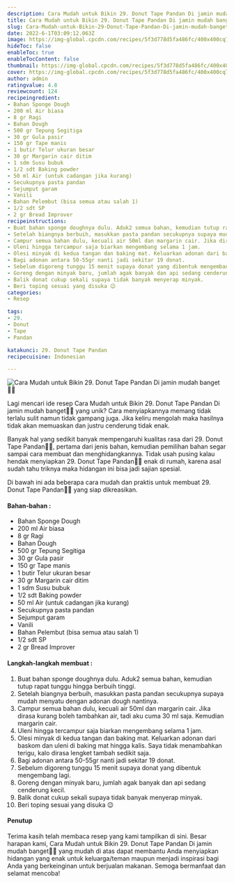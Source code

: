 ```yaml
---
description: Cara Mudah untuk Bikin 29. Donut Tape Pandan Di jamin mudah banget"
title: Cara Mudah untuk Bikin 29. Donut Tape Pandan Di jamin mudah banget
slug: Cara-Mudah-untuk-Bikin-29-Donut-Tape-Pandan-Di-jamin-mudah-banget
date: 2022-6-1T03:09:12.063Z
image: https://img-global.cpcdn.com/recipes/5f3d778d5fa486fc/400x400cq70/photo.jpg
hideToc: false
enableToc: true
enableTocContent: false
thumbnail: https://img-global.cpcdn.com/recipes/5f3d778d5fa486fc/400x400cq70/photo.jpg
cover: https://img-global.cpcdn.com/recipes/5f3d778d5fa486fc/400x400cq70/photo.jpg
author: admin
ratingvalue: 4.8
reviewcount: 124
recipeingredient:
- Bahan Sponge Dough
- 200 ml Air biasa
- 8 gr Ragi
- Bahan Dough
- 500 gr Tepung Segitiga
- 30 gr Gula pasir
- 150 gr Tape manis
- 1 butir Telur ukuran besar
- 30 gr Margarin cair ditim
- 1 sdm Susu bubuk
- 1/2 sdt Baking powder
- 50 ml Air (untuk cadangan jika kurang)
- Secukupnya pasta pandan
- Sejumput garam
- Vanili
- Bahan Pelembut (bisa semua atau salah 1)
- 1/2 sdt SP
- 2 gr Bread Improver
recipeinstructions:
- Buat bahan sponge doughnya dulu. Aduk2 semua bahan, kemudian tutup rapat tunggu hingga berbuih tinggi.
- Setelah biangnya berbuih, masukkan pasta pandan secukupnya supaya mudah menyatu dengan adonan dough nantinya.
- Campur semua bahan dulu, kecuali air 50ml dan margarin cair. Jika dirasa kurang boleh tambahkan air, tadi aku cuma 30 ml saja. Kemudian margarin cair.
- Uleni hingga tercampur saja biarkan mengembang selama 1 jam.
- Olesi minyak di kedua tangan dan baking mat. Keluarkan adonan dari baskom dan uleni di baking mat hingga kalis. Saya tidak menambahkan terigu, kalo dirasa lengket tambah sedikit saja.
- Bagi adonan antara 50-55gr nanti jadi sekitar 19 donat.
- Sebelum digoreng tunggu 15 menit supaya donat yang dibentuk mengembang lagi.
- Goreng dengan minyak baru, jumlah agak banyak dan api sedang cenderung kecil.
- Balik donat cukup sekali supaya tidak banyak menyerap minyak.
- Beri toping sesuai yang disuka 😉
categories:
- Resep

tags:
- 29.
- Donut
- Tape
- Pandan

katakunci: 29. Donut Tape Pandan
recipecuisine: Indonesian

---
```


![Cara Mudah untuk Bikin 29. Donut Tape Pandan Di jamin mudah banget👩‍🍳](https://img-global.cpcdn.com/recipes/5f3d778d5fa486fc/400x400cq70/photo.jpg)

Lagi mencari ide resep Cara Mudah untuk Bikin 29. Donut Tape Pandan Di jamin mudah banget👩‍🍳 yang unik? Cara menyiapkannya memang tidak terlalu sulit namun tidak gampang juga. Jika keliru mengolah maka hasilnya tidak akan memuaskan dan justru cenderung tidak enak.

Banyak hal yang sedikit banyak mempengaruhi kualitas rasa dari 29. Donut Tape Pandan👩‍🍳, pertama dari jenis bahan, kemudian pemilihan bahan segar sampai cara membuat dan menghidangkannya. Tidak usah pusing kalau hendak menyiapkan 29. Donut Tape Pandan👩‍🍳 enak di rumah, karena asal sudah tahu triknya maka hidangan ini bisa jadi sajian spesial.

Di bawah ini ada beberapa cara mudah dan praktis untuk membuat 29. Donut Tape Pandan👩‍🍳 yang siap dikreasikan.

<!--inarticleads1-->

#### Bahan-bahan :

- Bahan Sponge Dough
- 200 ml Air biasa
- 8 gr Ragi
- Bahan Dough
- 500 gr Tepung Segitiga
- 30 gr Gula pasir
- 150 gr Tape manis
- 1 butir Telur ukuran besar
- 30 gr Margarin cair ditim
- 1 sdm Susu bubuk
- 1/2 sdt Baking powder
- 50 ml Air (untuk cadangan jika kurang)
- Secukupnya pasta pandan
- Sejumput garam
- Vanili
- Bahan Pelembut (bisa semua atau salah 1)
- 1/2 sdt SP
- 2 gr Bread Improver

<!--inarticleads2-->

#### Langkah-langkah membuat :

1. Buat bahan sponge doughnya dulu. Aduk2 semua bahan, kemudian tutup rapat tunggu hingga berbuih tinggi.
1. Setelah biangnya berbuih, masukkan pasta pandan secukupnya supaya mudah menyatu dengan adonan dough nantinya.
1. Campur semua bahan dulu, kecuali air 50ml dan margarin cair. Jika dirasa kurang boleh tambahkan air, tadi aku cuma 30 ml saja. Kemudian margarin cair.
1. Uleni hingga tercampur saja biarkan mengembang selama 1 jam.
1. Olesi minyak di kedua tangan dan baking mat. Keluarkan adonan dari baskom dan uleni di baking mat hingga kalis. Saya tidak menambahkan terigu, kalo dirasa lengket tambah sedikit saja.
1. Bagi adonan antara 50-55gr nanti jadi sekitar 19 donat.
1. Sebelum digoreng tunggu 15 menit supaya donat yang dibentuk mengembang lagi.
1. Goreng dengan minyak baru, jumlah agak banyak dan api sedang cenderung kecil.
1. Balik donat cukup sekali supaya tidak banyak menyerap minyak.
1. Beri toping sesuai yang disuka 😉

#### Penutup

Terima kasih telah membaca resep yang kami tampilkan di sini. Besar harapan kami, Cara Mudah untuk Bikin 29. Donut Tape Pandan Di jamin mudah banget👩‍🍳 yang mudah di atas dapat membantu Anda menyiapkan hidangan yang enak untuk keluarga/teman maupun menjadi inspirasi bagi Anda yang berkeinginan untuk berjualan makanan. Semoga bermanfaat dan selamat mencoba!